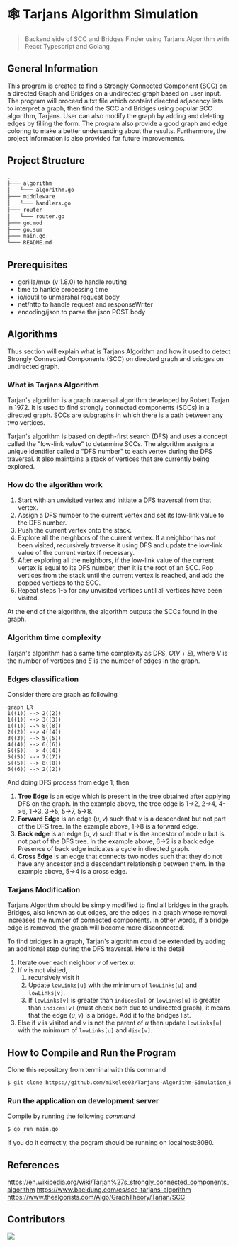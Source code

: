 # 🕸 Tarjans Algorithm Simulation
> Backend side of SCC and Bridges Finder using Tarjans Algorithm with React Typescript and Golang

## General Information
This program is created to find s Strongly Connected Component (SCC) on a directed Graph and Bridges on a undirected graph based on user input. The program will proceed a.txt file which containt directed adjacency lists to interpret a graph, then find the SCC and Bridges using popular SCC algorithm, Tarjans. User can also modify the graph by adding and deleting edges by filling the form. The program also provide a good graph and edge coloring to make a better undersanding about the results. Furthermore, the project information is also provided for future improvements.

## Project Structure
```bash
.
├─── algorithm
│   └─── algorithm.go
├─── middleware
│   └─── handlers.go
├─── router
│   └─── router.go
├─── go.mod
├─── go.sum
├─── main.go
└─── README.md
```

## Prerequisites
- gorilla/mux (v 1.8.0) to handle routing
- time to hanlde processing time
- io/ioutil to unmarshal request body
- net/http to handle request and responseWriter
- encoding/json to parse the json POST body

## Algorithms
Thus section will explain what is Tarjans Algorithm and how it used to detect Strongly Connected Components (SCC) on directed graph and bridges on undirected graph.
### What is Tarjans Algorithm
Tarjan's algorithm is a graph traversal algorithm developed by Robert Tarjan in 1972. It is used to find strongly connected components (SCCs) in a directed graph. SCCs are subgraphs in which there is a path between any two vertices.

Tarjan's algorithm is based on depth-first search (DFS) and uses a concept called the "low-link value" to determine SCCs. The algorithm assigns a unique identifier called a "DFS number" to each vertex during the DFS traversal. It also maintains a stack of vertices that are currently being explored.
### How do the algorithm work
1. Start with an unvisited vertex and initiate a DFS traversal from that vertex.
2. Assign a DFS number to the current vertex and set its low-link value to the DFS number.
3. Push the current vertex onto the stack.
4. Explore all the neighbors of the current vertex. If a neighbor has not been visited, recursively traverse it using DFS and update the low-link value of the current vertex if necessary.
5. After exploring all the neighbors, if the low-link value of the current vertex is equal to its DFS number, then it is the root of an SCC. Pop vertices from the stack until the current vertex is reached, and add the popped vertices to the SCC.
6. Repeat steps 1-5 for any unvisited vertices until all vertices have been visited.

At the end of the algorithm, the algorithm outputs the SCCs found in the graph.
### Algorithm time complexity
Tarjan's algorithm has a same time complexity as DFS, $O(V + E)$, where $V$ is the number of vertices and $E$ is the number of edges in the graph.
### Edges classification
Consider there are graph as following
```mermaid
graph LR
1((1)) --> 2((2))
1((1)) --> 3((3))
1((1)) --> 8((8))
2((2)) --> 4((4))
3((3)) --> 5((5))
4((4)) --> 6((6))
5((5)) --> 4((4))
5((5)) --> 7((7))
5((5)) --> 8((8))
6((6)) --> 2((2))
```
And doing DFS process from edge 1, then
1. <b>Tree Edge</b> is an edge which is present in the tree obtained after applying DFS on the graph. In the example above, the tree edge is 1->2, 2->4, 4->6, 1->3, 3->5, 5->7, 5->8. 
2. <b>Forward Edge</b> is an edge $(u, v)$ such that $v$ is a descendant but not part of the DFS tree. In the example above, 1->8 is a forward edge. 
3. <b>Back edge</b> is an edge $(u, v)$ such that $v$ is the ancestor of node $u$ but is not part of the DFS tree. In the example above, 6->2 is a back edge. Presence of back edge indicates a cycle in directed graph. 
4. <b>Cross Edge</b> is an edge that connects two nodes such that they do not have any ancestor and a descendant relationship between them. In the example above, 5->4 is a cross edge.
### Tarjans Modification
Tarjans Algorithm should be simply modified to find all bridges in the graph. Bridges, also known as cut edges, are the edges in a graph whose removal increases the number of connected components. In other words, if a bridge edge is removed, the graph will become more disconnected.

To find bridges in a graph, Tarjan's algorithm could be extended by adding an additional step during the DFS traversal. Here is the detail
1. Iterate over each neighbor $v$ of vertex $u$:
2. If $v$ is not visited, 
   1. recursively visit it 
   2. Update ```lowLinks[u]``` with the minimum of ```lowLinks[u]``` and ```lowLinks[v]```.
   3. If ```lowLinks[v]``` is greater than ```indices[u]``` or ```lowLinks[u]``` is greater than ```indices[v]``` (must check both due to undirected graph), it means that the edge $(u, v)$ is a bridge. Add it to the bridges list.
3. Else if $v$ is visited and $v$ is not the parent of $u$ then update ```lowLinks[u]``` with the minimum of ```lowLinks[u]``` and ```disc[v]```.

## How to Compile and Run the Program
Clone this repository from terminal with this command
``` bash
$ git clone https://github.com/mikeleo03/Tarjans-Algorithm-Simulation_Backend.git
```
### Run the application on development server
Compile by running the following *command*
``` bash
$ go run main.go
```
If you do it correctly, the pogram should be running on localhost:8080.

## References
https://en.wikipedia.org/wiki/Tarjan%27s_strongly_connected_components_algorithm
https://www.baeldung.com/cs/scc-tarjans-algorithm
https://www.thealgorists.com/Algo/GraphTheory/Tarjan/SCC

## Contributors
<a href = "https://github.com/mikeleo03/markdown-editor/graphs/contributors">
  <img src = "https://contrib.rocks/image?repo=mikeleo03/markdown-editor"/>
</a>